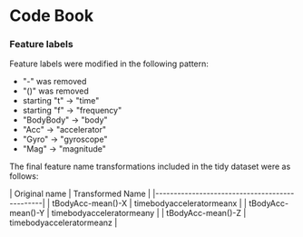 Code Book
======================

### Feature labels

Feature labels were modified in the following pattern: 

* "-" was removed
* "()" was removed
* starting "t" -> "time"
* starting "f" -> "frequency"
* "BodyBody" -> "body"
* "Acc" -> "accelerator"
* "Gyro" -> "gyroscope"
* "Mag" -> "magnitude"

The final feature name transformations included in the tidy dataset were as follows:

| Original name     | Transformed Name          |
|-----------------------------------------------|
| tBodyAcc-mean()-X | timebodyacceleratormeanx  |
| tBodyAcc-mean()-Y | timebodyacceleratormeany  |
| tBodyAcc-mean()-Z | timebodyacceleratormeanz  |
